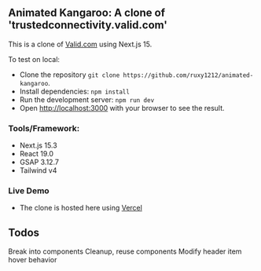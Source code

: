 ## Animated Kangaroo: A clone of 'trustedconnectivity.valid.com'

This is a clone of [Valid.com](https://trustedconnectivity.valid.com) using Next.js 15.

To test on local:
- Clone the repository `git clone https://github.com/ruxy1212/animated-kangaroo`.
- Install dependencies: `npm install`
- Run the development server: `npm run dev`
- Open [http://localhost:3000](http://localhost:3000) with your browser to see the result.

### Tools/Framework:
- Next.js 15.3
- React 19.0
- GSAP 3.12.7
- Tailwind v4

### Live Demo
- The clone is hosted here using [Vercel](https://animated-kangaroo.vercel.app/)

## Todos
Break into components
Cleanup, reuse components
Modify header item hover behavior